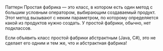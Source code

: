 Паттерн Простая фабрика  — это класс, в котором есть один метод с большим условным оператором, выбирающим создаваемый продукт. Этот метод вызывают с неким параметром, по которому определяется какой из продуктов нужно создать. У простой фабрики, обычно, нет подклассов.

Если объявить класс простой фабрики абстрактным (Java, C#), это не сделает его одним и тем же, что и абстрактная фабрика!